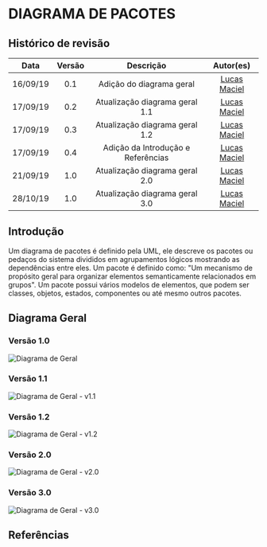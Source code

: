 # DIAGRAMA DE PACOTES

## Histórico de revisão

| Data | Versão | Descrição | Autor(es)|
|:----:|:------:|:---------:|:--------:|
| 16/09/19 | 0.1 | Adição do diagrama geral | [Lucas Maciel](https://github.com/Ridersk) |
| 17/09/19 | 0.2 | Atualização diagrama geral 1.1 | [Lucas Maciel](https://github.com/Ridersk) |
| 17/09/19 | 0.3 | Atualização diagrama geral 1.2 | [Lucas Maciel](https://github.com/Ridersk) |
| 17/09/19 | 0.4 | Adição da Introdução e Referências | [Lucas Maciel](https://github.com/Ridersk) |
| 21/09/19 | 1.0 | Atualização diagrama geral 2.0 | [Lucas Maciel](https://github.com/Ridersk) |
| 28/10/19 | 1.0 | Atualização diagrama geral 3.0 | [Lucas Maciel](https://github.com/Ridersk) |

## Introdução

Um diagrama de pacotes é definido pela UML, ele descreve os pacotes ou pedaços do sistema divididos em agrupamentos lógicos mostrando as dependências entre eles.
Um pacote é definido como: "Um mecanismo de propósito geral para
organizar elementos semanticamente relacionados em grupos". Um pacote possui vários modelos de elementos, que podem ser classes, objetos, estados, componentes ou até mesmo outros pacotes.

## Diagrama Geral

### Versão 1.0

![Diagrama de Geral](./assets/img/diagrama_pacotes_geral_v1.png)

### Versão 1.1

![Diagrama de Geral - v1.1](./assets/img/diagrama_pacotes_geral_v1_1.png)

### Versão 1.2

![Diagrama de Geral - v1.2](./assets/img/diagrama_pacotes_geral_v1_2.png)

### Versão 2.0

![Diagrama de Geral - v2.0](./assets/img/diagrama_pacotes_geral_v2.png)

### Versão 3.0

![Diagrama de Geral - v3.0](./assets/img/diagrama_pacotes_geral_v3.png)

## Referências

[^1]: https://www.uml-diagrams.org/package-diagrams-overview.html
[^2]: https://pt.wikipedia.org/wiki/Diagrama_de_pacotes
[^3]: https://www.slideshare.net/Portal_do_estudante_ADS/diagramas-de-pacotes
